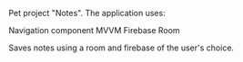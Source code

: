 Pet project "Notes". The application uses:

Navigation component
MVVM
Firebase
Room

Saves notes using a room and firebase of the user's choice.
